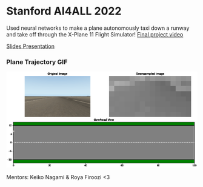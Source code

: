 # Stanford AI4ALL 2022
Used neural networks to make a plane autonomously taxi down a runway and take off through the X-Plane 11 Flight Simulator! [Final project video](https://drive.google.com/file/d/17zHwspgr7HUGuOpp4-EuwP8Fc5IUpUlE/view?usp=sharing)

[Slides Presentation](https://docs.google.com/presentation/d/1zlToXBwHTpcXy77p1CUoKDTNeZQdINMt/edit?usp=sharing&ouid=104013007382217939820&rtpof=true&sd=true)


### Plane Trajectory GIF
![Plane Trajectory GIF](my_trajectry.gif)

Mentors: Keiko Nagami & Roya Firoozi <3
